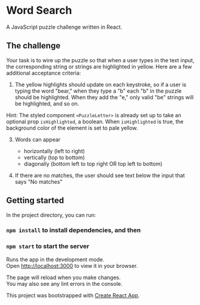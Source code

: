 # Word Search

A JavaScript puzzle challenge written in React.

## The challenge

Your task is to wire up the puzzle so that when a user types in the text input, the corresponding string or strings are highlighted in yellow. Here are a few additional acceptance criteria:

1) The yellow highlights should update on each keystroke, so if a user is typing the word "bear," when they type a "b" each "b" in the puzzle should be highlighted. When they add the "e," only valid "be" strings will be highlighted, and so on.

Hint: The styled component `<PuzzleLetter>` is already set up to take an optional prop `isHighlighted`, a boolean. When `isHighlighted` is true, the background color of the element is set to pale yellow.

3) Words can appear 
	* horizontally (left to right)
	* vertically (top to bottom)
	* diagonally (bottom left to top right OR top left to bottom)

2) If there are no matches, the user should see text below the input that says "No matches"

## Getting started

In the project directory, you can run:

### `npm install` to install dependencies, and then

### `npm start` to start the server

Runs the app in the development mode.\
Open [http://localhost:3000](http://localhost:3000) to view it in your browser.

The page will reload when you make changes.\
You may also see any lint errors in the console.

This project was bootstrapped with [Create React App](https://github.com/facebook/create-react-app).
